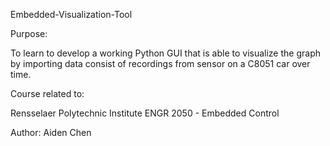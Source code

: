 Embedded-Visualization-Tool

Purpose:

To learn to develop a working Python GUI that is able to visualize the graph by importing data consist of recordings from sensor on a C8051 car over time.

Course related to:

Rensselaer Polytechnic Institute
ENGR 2050 - Embedded Control

Author: Aiden Chen
